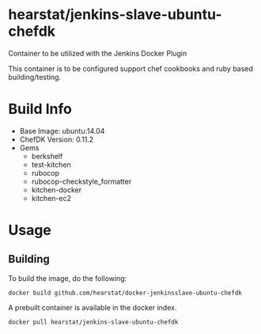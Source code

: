 hearstat/jenkins-slave-ubuntu-chefdk
================

Container to be utilized with the Jenkins Docker Plugin

This container is to be configured support chef cookbooks and ruby based building/testing.

# Build Info

* Base Image: ubuntu:14.04
* ChefDK Version: 0.11.2
* Gems
  * berkshelf
  * test-kitchen
  * rubocop
  * rubocop-checkstyle_formatter
  * kitchen-docker
  * kitchen-ec2

# Usage

## Building

To build the image, do the following:

```
docker build github.com/hearstat/docker-jenkinsslave-ubuntu-chefdk
```

A prebuilt container is available in the docker index.

```
docker pull hearstat/jenkins-slave-ubuntu-chefdk
```
